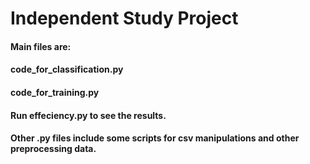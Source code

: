 # Independent Study Project
#### Main files are:
#### code_for_classification.py
#### code_for_training.py
#### Run effeciency.py to see the results.
#### Other .py files include some scripts for csv manipulations and other preprocessing data.
